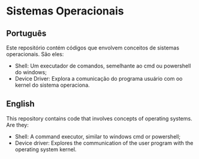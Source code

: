 # Sistemas Operacionais
## Português
Este repositório contém códigos que envolvem conceitos de sistemas operacionais. São eles:
* Shell: Um executador de comandos, semelhante ao cmd ou powershell do windows;
* Device Driver: Explora a comunicação do programa usuário com oo kernel do sistema operaciona.

## English
This repository contains code that involves concepts of operating systems. Are they:
* Shell: A command executor, similar to windows cmd or powershell;
* Device driver: Explores the communication of the user program with the operating system kernel.
